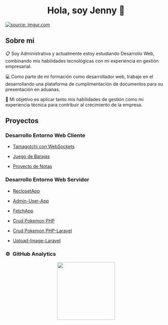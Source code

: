 <div align="center">
<h1 align="center">Hola, soy Jenny 👋</h1>
</div>
<a href="https://imgur.com/oCeWYaM"><img src="https://i.imgur.com/oCeWYaM.jpg" title="source: imgur.com" /></a>

## Sobre mi

📋 Soy Administrativa y actualmente estoy estudiando Desarrollo Web, combinando mis habilidades tecnológicas con mi experiencia en gestión empresarial.

💻 Como parte de mi formación como desarrollador web, trabaje en el desarrollando una plataforma de cumplimentación de documentos para su presentación en aduanas.

🎯 Mi objetivo es aplicar tanto mis habilidades de gestión como mi experiencia técnica para contribuir al crecimiento de la empresa.

## Proyectos
  ### Desarrollo Entorno Web Cliente
  
- [Tamagotchi con WebSockets](https://github.com/Jenny-Vasquez/Tamagochi)
  
- [Juego de Barajas](https://github.com/Jenny-Vasquez/Barajas_v2)

- [Proyecto de Notas](https://github.com/Jenny-Vasquez/Practica1.-DOM-REST-API)

 ### Desarrollo Entorno Web Servidor
  
- [ReclosetApp](https://github.com/Jenny-Vasquez/recloset_app)
  
- [Admin-User-App](https://github.com/Jenny-Vasquez/user_app)

- [FetchApp](https://github.com/Jenny-Vasquez/fetch_app)
  
- [Crud Pokemon PHP](https://github.com/Jenny-Vasquez/Crud-pokemon)

- [Crud Pokemon PHP-Laravel](https://github.com/Jenny-Vasquez/pokemonApp-Laravel)

- [Upload-Image-Laravel](https://github.com/Jenny-Vasquez/Upload-Image)

  
### ⚙️ &nbsp;GitHub Analytics

<p align="center">
<a href="https://github.com/Jenny-Vasquez">

  <img height="180em" src="https://github-readme-stats-eight-theta.vercel.app/api/top-langs/?username=Jenny-Vasquez&layout=compact&langs_count=8&theme=algolia"/>
</a>
</p>


